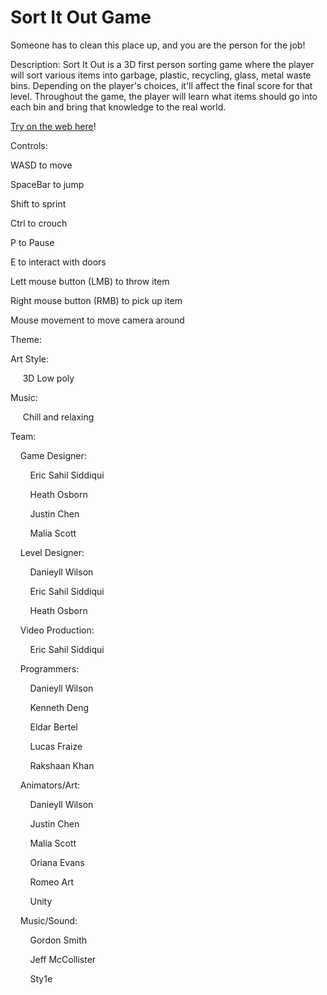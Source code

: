 # Sort It Out Game

Someone has to clean this place up, and you are the person for the job!

Description:
Sort It Out is a 3D first person sorting game where the player will sort various items into garbage, plastic, recycling, glass, metal waste bins. Depending on the player's choices, it'll affect the final score for that level.
Throughout the game, the player will learn what items should go into each bin and bring that knowledge to the real world.

[Try on the web here](https://takumipanda.itch.io/sort-it-out-alpha)!


Controls:

WASD to move

SpaceBar to jump

Shift to sprint

Ctrl to crouch

P to Pause

E to interact with doors

Lett mouse button (LMB) to throw item

Right mouse button (RMB) to pick up item

Mouse movement to move camera around


Theme:

Art Style:

&nbsp;&nbsp;&nbsp;&nbsp; 3D Low poly

Music:

&nbsp;&nbsp;&nbsp;&nbsp; Chill and relaxing

Team:


&nbsp;&nbsp;&nbsp;&nbsp;Game Designer:

&nbsp;&nbsp;&nbsp;&nbsp;&nbsp;&nbsp;&nbsp;&nbsp;Eric Sahil Siddiqui

&nbsp;&nbsp;&nbsp;&nbsp;&nbsp;&nbsp;&nbsp;&nbsp;Heath Osborn

&nbsp;&nbsp;&nbsp;&nbsp;&nbsp;&nbsp;&nbsp;&nbsp;Justin Chen

&nbsp;&nbsp;&nbsp;&nbsp;&nbsp;&nbsp;&nbsp;&nbsp;Malia Scott


&nbsp;&nbsp;&nbsp;&nbsp;Level Designer:

&nbsp;&nbsp;&nbsp;&nbsp;&nbsp;&nbsp;&nbsp;&nbsp;Danieyll Wilson

&nbsp;&nbsp;&nbsp;&nbsp;&nbsp;&nbsp;&nbsp;&nbsp;Eric Sahil Siddiqui

&nbsp;&nbsp;&nbsp;&nbsp;&nbsp;&nbsp;&nbsp;&nbsp;Heath Osborn


&nbsp;&nbsp;&nbsp;&nbsp;Video Production:

&nbsp;&nbsp;&nbsp;&nbsp;&nbsp;&nbsp;&nbsp;&nbsp;Eric Sahil Siddiqui


&nbsp;&nbsp;&nbsp;&nbsp;Programmers:

&nbsp;&nbsp;&nbsp;&nbsp;&nbsp;&nbsp;&nbsp;&nbsp;Danieyll Wilson

&nbsp;&nbsp;&nbsp;&nbsp;&nbsp;&nbsp;&nbsp;&nbsp;Kenneth Deng

&nbsp;&nbsp;&nbsp;&nbsp;&nbsp;&nbsp;&nbsp;&nbsp;Eldar Bertel

&nbsp;&nbsp;&nbsp;&nbsp;&nbsp;&nbsp;&nbsp;&nbsp;Lucas Fraize

&nbsp;&nbsp;&nbsp;&nbsp;&nbsp;&nbsp;&nbsp;&nbsp;Rakshaan Khan


&nbsp;&nbsp;&nbsp;&nbsp;Animators/Art:

&nbsp;&nbsp;&nbsp;&nbsp;&nbsp;&nbsp;&nbsp;&nbsp;Danieyll Wilson

&nbsp;&nbsp;&nbsp;&nbsp;&nbsp;&nbsp;&nbsp;&nbsp;Justin Chen

&nbsp;&nbsp;&nbsp;&nbsp;&nbsp;&nbsp;&nbsp;&nbsp;Malia Scott

&nbsp;&nbsp;&nbsp;&nbsp;&nbsp;&nbsp;&nbsp;&nbsp;Oriana Evans

&nbsp;&nbsp;&nbsp;&nbsp;&nbsp;&nbsp;&nbsp;&nbsp;Romeo Art

&nbsp;&nbsp;&nbsp;&nbsp;&nbsp;&nbsp;&nbsp;&nbsp;Unity


&nbsp;&nbsp;&nbsp;&nbsp;Music/Sound:

&nbsp;&nbsp;&nbsp;&nbsp;&nbsp;&nbsp;&nbsp;&nbsp;Gordon Smith

&nbsp;&nbsp;&nbsp;&nbsp;&nbsp;&nbsp;&nbsp;&nbsp;Jeff McCollister

&nbsp;&nbsp;&nbsp;&nbsp;&nbsp;&nbsp;&nbsp;&nbsp;Sty1e
